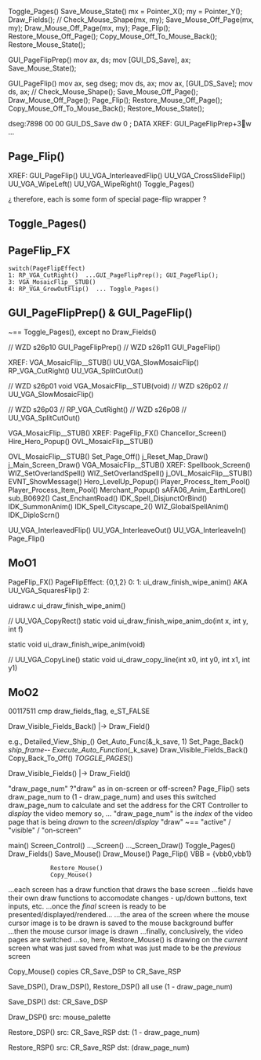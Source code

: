



Toggle_Pages()
    Save_Mouse_State()
    mx = Pointer_X();
    my = Pointer_Y();
    Draw_Fields();
    //
    Check_Mouse_Shape(mx, my);
    Save_Mouse_Off_Page(mx, my);
    Draw_Mouse_Off_Page(mx, my);
    Page_Flip();
    Restore_Mouse_Off_Page();
    Copy_Mouse_Off_To_Mouse_Back();
    Restore_Mouse_State();

GUI_PageFlipPrep()
    mov  ax, ds;  mov  [GUI_DS_Save], ax;
    Save_Mouse_State();

GUI_PageFlip()
    mov  ax, seg dseg;  mov  ds, ax;  mov  ax, [GUI_DS_Save];  mov  ds, ax;
    // 
    Check_Mouse_Shape();
    Save_Mouse_Off_Page();
    Draw_Mouse_Off_Page();
    Page_Flip();
    Restore_Mouse_Off_Page();
    Copy_Mouse_Off_To_Mouse_Back();
    Restore_Mouse_State();


dseg:7898 00 00                                           GUI_DS_Save dw 0                        ; DATA XREF: GUI_PageFlipPrep+3w ...





## Page_Flip()

XREF:
    GUI_PageFlip()
    UU_VGA_InterleavedFlip()
    UU_VGA_CrossSlideFlip()
    UU_VGA_WipeLeft()
    UU_VGA_WipeRight()
    Toggle_Pages()

¿ therefore, each is some form of special page-flip wrapper ?



## Toggle_Pages()

## PageFlip_FX
    switch(PageFlipEffect)
    1: RP_VGA_CutRight()  ...GUI_PageFlipPrep(); GUI_PageFlip();
    3: VGA_MosaicFlip__STUB()
    4: RP_VGA_GrowOutFlip()  ... Toggle_Pages()


## GUI_PageFlipPrep() & GUI_PageFlip()
~== Toggle_Pages(), except no Draw_Fields()

// WZD s26p10
GUI_PageFlipPrep()
// WZD s26p11
GUI_PageFlip()

XREF:
    VGA_MosaicFlip__STUB()
    UU_VGA_SlowMosaicFlip()
    RP_VGA_CutRight()
    UU_VGA_SplitCutOut()

// WZD s26p01
void VGA_MosaicFlip__STUB(void)
// WZD s26p02
// UU_VGA_SlowMosaicFlip()

// WZD s26p03
// RP_VGA_CutRight()
// WZD s26p08
// UU_VGA_SplitCutOut()

VGA_MosaicFlip__STUB()
XREF:
    PageFlip_FX()
    Chancellor_Screen()
    Hire_Hero_Popup()
    OVL_MosaicFlip__STUB()

OVL_MosaicFlip__STUB()
    Set_Page_Off()
    j_Reset_Map_Draw()
    j_Main_Screen_Draw()
    VGA_MosaicFlip__STUB()
XREF:
    Spellbook_Screen()
    WIZ_SetOverlandSpell()
    WIZ_SetOverlandSpell()
    j_OVL_MosaicFlip__STUB()
        EVNT_ShowMessage()
        Hero_LevelUp_Popup()
        Player_Process_Item_Pool()
        Player_Process_Item_Pool()
        Merchant_Popup()
        sAFA06_Anim_EarthLore()
        sub_B0692()
        Cast_EnchantRoad()
        IDK_Spell_DisjunctOrBind()
        IDK_SummonAnim()
        IDK_Spell_Cityscape_2()
        WIZ_GlobalSpellAnim()
        IDK_DiploScrn()


UU_VGA_InterleavedFlip()
    UU_VGA_InterleaveOut()
    UU_VGA_InterleaveIn()
    Page_Flip()



## MoO1

PageFlip_FX()
    PageFlipEffect: {0,1,2}
        0:
        1:  ui_draw_finish_wipe_anim()  AKA  UU_VGA_SquaresFlip()
        2:


uidraw.c
ui_draw_finish_wipe_anim()

// UU_VGA_CopyRect()
static void ui_draw_finish_wipe_anim_do(int x, int y, int f)

static void ui_draw_finish_wipe_anim(void)

// UU_VGA_CopyLine()
static void ui_draw_copy_line(int x0, int y0, int x1, int y1)



## MoO2
00117511 cmp     draw_fields_flag, e_ST_FALSE

Draw_Visible_Fields_Back()
    |-> Draw_Field()

e.g.,
Detailed_View_Ship_()
    Get_Auto_Func(&_k_save, 1)
    Set_Page_Back()
    _ship_frame--
    Execute_Auto_Function_(_k_save)
    Draw_Visible_Fields_Back()
    Copy_Back_To_Off()
    _TOGGLE_PAGES_()

Draw_Visible_Fields()
    |-> Draw_Field()








"draw_page_num"
?"draw" as in on-screen or off-screen?
Page_Flip() sets draw_page_num to (1 - draw_page_num) and uses this switched draw_page_num to calculate and set the address for the CRT Controller to *display* the video memory
so, ...
    "draw_page_num" is the *index* of the video page that is being *drawn* to the *screen*/*display*
    "draw" ~== "active" / "visible" / "on-screen"



main()
    Screen_Control()
        ..._Screen()
            ..._Screen_Draw()
            Toggle_Pages()
                Draw_Fields()
                Save_Mouse()
                Draw_Mouse()
                Page_Flip()
                    VBB = {vbb0,vbb1}

                Restore_Mouse()
                Copy_Mouse()



...each screen has a draw function that draws the base screen
...fields have their own draw functions to accomodate changes - up/down buttons, text inputs, etc.
...once the *final* screen is ready to be presented/displayed/rendered...
...the area of the screen where the mouse cursor image is to be drawn is saved to the mouse background buffer
...then the mouse cursor image is drawn
...finally, conclusively, the video pages are switched
...so, here, Restore_Mouse() is drawing on the *current* screen what was just saved from what was just made to be the *previous* screen



Copy_Mouse()
    copies CR_Save_DSP to CR_Save_RSP

Save_DSP(), Draw_DSP(), Restore_DSP() all use (1 - draw_page_num)


Save_DSP()
    dst: CR_Save_DSP

Draw_DSP()
    src: mouse_palette

Restore_DSP()
    src: CR_Save_RSP
    dst: (1 - draw_page_num)

Restore_RSP()
    src: CR_Save_RSP
    dst: (draw_page_num)
